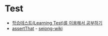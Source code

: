 # Test

- [학습테스트(Learning Test)를 이용해서 공부하기](http://toby.epril.com/?p=419)
- [assertThat](http://sejong-wiki.appspot.com/assertThat) - [sejong-wiki](http://sejong-wiki.appspot.com/)

